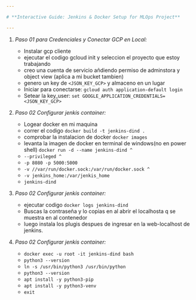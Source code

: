 ```yaml
---

# **Interactive Guide: Jenkins & Docker Setup for MLOps Project**

---
```



1. *Paso 01 para Credenciales y Conectar GCP en Local:*
   - Instalar gcp cliente
   - ejecutar el codigo gcloud init y seleccion el proyecto que estoy trabajando
   - creo una cuenta de servicio añdiendo permiso de adminstora y object view (aplica a mi bucket tambien)
   - genero un key de `<JSON_KEY_GCP>` y almaceno en un lugar
   - Iniciar para conectarse: `gcloud auth application-default login`
   - Setear la key_user: `set GOOGLE_APPLICATION_CREDENTIALS=<JSON_KEY_GCP>`

2. *Paso 02 Configurar jenkis container:*
   - Logear docker en mi maquina
   - correr el codigo `docker build -t jenkins-dind .`
   - comprobar la instalacion de docker `docker images`
   - levanta la imagen de docker en terminal de windows(no en power shell) `docker run -d --name jenkins-dind ^`
   - `--privileged ^`
   - `-p 8080 -p 5000:5000`
   - `-v //var/run/docker.sock:/var/run/docker.sock ^`
   - `-v jenkins_home:/var/jenkis_home`
   - `jenkins-dind`
3. *Paso 02 Configurar jenkis container:*
   - ejecutar codigo `docker logs jenkins-dind`
   - Buscas la contraseña y lo copias en al abrir el localhosta q se muestra en al contenedor
   - luego instala los plugis despues de ingresar en la web-localhost de jenkins.
4. *Paso 02 Configurar jenkis container:*
   - `docker exec -u root -it jenkins-dind bash`
   - `python3 --version`
   - `ln -s /usr/bin/python3 /usr/bin/python`
   - `python3 --version`
   - `apt install -y python3-pip`
   - `apt install -y python3-venv`
   - `exit`